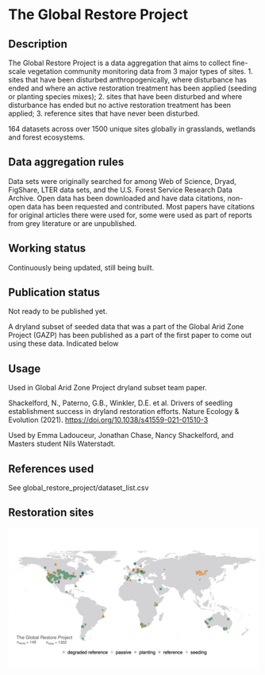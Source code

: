 # The Global Restore Project 
 
## Description

The Global Restore Project is a data aggregation that aims to collect fine-scale vegetation community monitoring data from 3 major types of sites. 1. sites that have been disturbed anthropogenically, where disturbance has ended and where an active restoration treatment has been applied (seeding or planting species mixes); 2. sites that have been disturbed and where disturbance has ended but no active restoration treatment has been applied; 3. reference sites that have never been disturbed.

164 datasets across over 1500 unique sites globally in grasslands, wetlands and forest ecosystems.

## Data aggregation rules
Data sets were originally searched for among Web of Science, Dryad, FigShare, LTER data sets, and the U.S. Forest Service Research Data Archive. Open data has been downloaded and have data citations, non-open data has been requested and contributed. Most papers have citations for original articles there were used for, some were used as part of reports  from grey literature or are unpublished.

## Working status
Continuously being updated, still being built.
 
## Publication status
Not ready to be published yet. 

A dryland subset of seeded data that was a part of the Global Arid Zone Project (GAZP) has been published as a part of the first paper to come out using these data. Indicated below
 
## Usage
Used in Global Arid Zone Project dryland subset team paper.

Shackelford, N., Paterno, G.B., Winkler, D.E. et al. Drivers of seedling establishment success in dryland restoration efforts. Nature Ecology & Evolution (2021). https://doi.org/10.1038/s41559-021-01510-3

Used by Emma Ladouceur, Jonathan Chase, Nancy Shackelford, and Masters student Nils Waterstadt.
 
## References used
See global_restore_project/dataset_list.csv

## Restoration sites
![Map_of_the_sites](https://github.com/chase-lab/ERC_grant_2021/blob/main/global_restore_project/map.png?raw=true)
